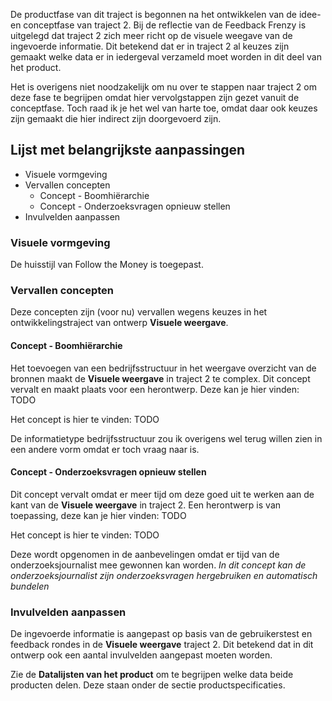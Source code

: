 De productfase van dit traject is begonnen na het ontwikkelen van de idee- en conceptfase van traject 2. Bij de reflectie van de Feedback Frenzy is uitgelegd dat traject 2 zich meer richt op de visuele weegave van de ingevoerde informatie. Dit betekend dat er in traject 2 al keuzes zijn gemaakt welke data er in iedergeval verzameld moet worden in dit deel van het product. 

Het is overigens niet noodzakelijk om nu over te stappen naar traject 2 om deze fase te begrijpen omdat hier vervolgstappen zijn gezet vanuit de conceptfase. Toch raad ik je het wel van harte toe, omdat daar ook keuzes zijn gemaakt die hier indirect zijn doorgevoerd zijn.


## Lijst met belangrijkste aanpassingen

* Visuele vormgeving
* Vervallen concepten
  * Concept - Boomhiërarchie
  * Concept - Onderzoeksvragen opnieuw stellen
* Invulvelden aanpassen

### Visuele vormgeving
De huisstijl van Follow the Money is toegepast.

### Vervallen concepten

Deze concepten zijn (voor nu) vervallen wegens keuzes in het ontwikkelingstraject van ontwerp __Visuele weergave__.

#### Concept - Boomhiërarchie
Het toevoegen van een bedrijfsstructuur in het weergave overzicht van de bronnen maakt de __Visuele weergave__ in traject 2 te complex. Dit concept vervalt en maakt plaats voor een herontwerp. Deze kan je hier vinden: TODO <!--<<TODO>> -->

Het concept is hier te vinden:  TODO <!--<<TODO>> -->

De informatietype bedrijfsstructuur zou ik overigens wel terug willen zien in een andere vorm omdat er toch vraag naar is.

#### Concept - Onderzoeksvragen opnieuw stellen
Dit concept vervalt omdat er meer tijd om deze goed uit te werken aan de kant van de __Visuele weergave__ in traject 2. Een herontwerp is van toepassing, deze kan je hier vinden: TODO <!--<<TODO>> -->

Het concept is hier te vinden:  TODO <!--<<TODO>> -->

Deze wordt opgenomen in de aanbevelingen omdat er tijd van de onderzoeksjournalist mee gewonnen kan worden. *In dit concept kan de onderzoeksjournalist zijn onderzoeksvragen hergebruiken en automatisch bundelen*

### Invulvelden aanpassen

De ingevoerde informatie is aangepast op basis van de gebruikerstest en feedback rondes in de __Visuele weergave__ traject 2. Dit betekend dat in dit ontwerp ook een aantal invulvelden aangepast moeten worden.

Zie de __Datalijsten van het product__ om te begrijpen welke data beide producten delen. Deze staan onder de sectie productspecificaties.
<!--<<TODO>>-->





